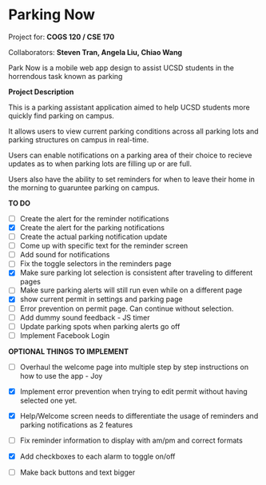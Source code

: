 # Parking Now

Project for: **COGS 120 / CSE 170**

Collaborators: **Steven Tran, Angela Liu, Chiao Wang**

Park Now is a mobile web app design to assist UCSD students in the horrendous task known as parking

**Project Description**

This is a parking assistant application aimed to help UCSD students more quickly find 
parking on campus.

It allows users to view current parking conditions across all parking lots and 
parking structures on campus in real-time.

Users can enable notifications on a parking area of their choice to recieve updates
as to when parking lots are filling up or are full. 

Users also have the ability to set reminders for when to leave their home in the 
morning to guaruntee parking on campus. 

**TO DO**
* [ ] Create the alert for the reminder notifications
* [x] Create the alert for the parking notifications
* [ ] Create the actual parking notification update
* [ ] Come up with specific text for the reminder screen
* [ ] Add sound for notifications
* [ ] Fix the toggle selectors in the reminders page
* [x] Make sure parking lot selection is consistent after traveling to different pages
* [ ] Make sure parking alerts will still run even while on a different page
* [x] show current permit in settings and parking page
* [ ] Error prevention on permit page. Can continue without selection.
* [ ] Add dummy sound feedback - JS timer 
* [ ] Update parking spots when parking alerts go off
* [ ] Implement Facebook Login

**OPTIONAL THINGS TO IMPLEMENT**
* [ ] Overhaul the welcome page into multiple step by step instructions on how to use the app - Joy
* [x] Implement error prevention when trying to edit permit without having selected one yet. 
* [x] Help/Welcome screen needs to differentiate the usage of reminders and parking notifications as 2 features
* [ ] Fix reminder information to display with am/pm and correct formats
* [x] Add checkboxes to each alarm to toggle on/off
* [ ] Make back buttons and text bigger


